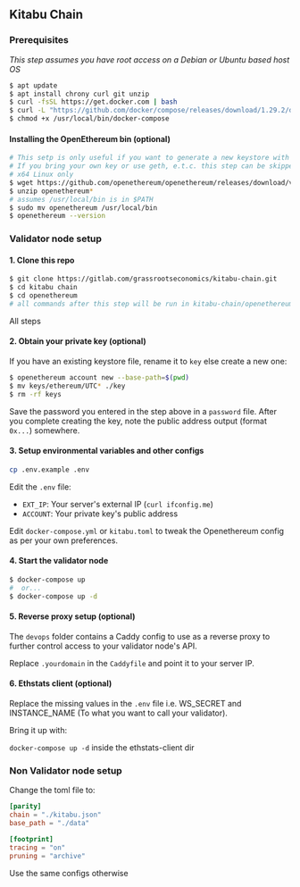 ## Kitabu Chain

### Prerequisites

_This step assumes you have root access on a Debian or Ubuntu based host OS_

```bash
$ apt update
$ apt install chrony curl git unzip
$ curl -fsSL https://get.docker.com | bash
$ curl -L "https://github.com/docker/compose/releases/download/1.29.2/docker-compose-$(uname -s)-$(uname -m)" -o /usr/local/bin/docker-compose
$ chmod +x /usr/local/bin/docker-compose
```

#### Installing the OpenEthereum bin (optional)
```bash
# This setp is only useful if you want to generate a new keystore with OpenEthereum.
# If you bring your own key or use geth, e.t.c. this step can be skipped
# x64 Linux only
$ wget https://github.com/openethereum/openethereum/releases/download/v3.3.5/openethereum-linux-v3.3.5.zip
$ unzip openethereum*
# assumes /usr/local/bin is in $PATH
$ sudo mv openethereum /usr/local/bin
$ openethereum --version
```

### Validator node setup

#### 1. Clone this repo

```bash
$ git clone https://gitlab.com/grassrootseconomics/kitabu-chain.git
$ cd kitabu chain
$ cd openethereum
# all commands after this step will be run in kitabu-chain/openethereum dir
```

All steps

#### 2. Obtain your private key (optional)

If you have an existing keystore file, rename it to `key` else create a new one:

```bash
$ openethereum account new --base-path=$(pwd)
$ mv keys/ethereum/UTC* ./key
$ rm -rf keys
```

Save the password you entered in the step above in a `password` file. After you complete creating the key, note the public address output (format `0x...`) somewhere.

#### 3. Setup environmental variables and other configs

```bash
cp .env.example .env
```

Edit the `.env` file:

- `EXT_IP`: Your server's external IP (`curl ifconfig.me`)
- `ACCOUNT`: Your private key's public address

Edit `docker-compose.yml` or `kitabu.toml` to tweak the Openethereum config as per your own preferences.

#### 4. Start the validator node

```bash
$ docker-compose up
#  or...
$ docker-compose up -d
```

#### 5. Reverse proxy setup (optional)

The `devops` folder contains a Caddy config to use as a reverse proxy to further control access to your validator node's API.

Replace `.yourdomain` in the `Caddyfile` and point it to your server IP.

#### 6. Ethstats client (optional)

Replace the missing values in the `.env` file i.e. WS_SECRET and INSTANCE_NAME (To what you want to call your validator).

Bring it up with:

`docker-compose up -d` inside the ethstats-client dir

### Non Validator node setup

Change the toml file to:

```toml
[parity]
chain = "./kitabu.json"
base_path = "./data"

[footprint]
tracing = "on"
pruning = "archive"
```

Use the same configs otherwise
